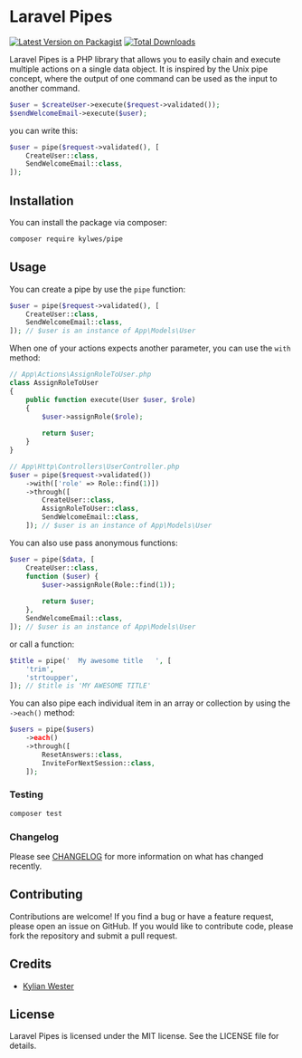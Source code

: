 # Laravel Pipes

[![Latest Version on Packagist](https://img.shields.io/packagist/v/kylwes/laravel-pipes.svg?style=flat-square)](https://packagist.org/packages/kylwes/laravel-pipes)
[![Total Downloads](https://img.shields.io/packagist/dt/kylwes/laravel-pipes.svg?style=flat-square)](https://packagist.org/packages/kylwes/laravel-pipes)


Laravel Pipes is a PHP library that allows you to easily chain and execute multiple actions on a single data object. It is inspired by the Unix pipe concept, where the output of one command can be used as the input to another command.

```php
$user = $createUser->execute($request->validated());
$sendWelcomeEmail->execute($user);
```
you can write this:
```php
$user = pipe($request->validated(), [
    CreateUser::class,
    SendWelcomeEmail::class,
]);
```

## Installation

You can install the package via composer:

```bash
composer require kylwes/pipe
```

## Usage

You can create a pipe by use the `pipe` function:
```php
$user = pipe($request->validated(), [
    CreateUser::class,
    SendWelcomeEmail::class,
]); // $user is an instance of App\Models\User
```

When one of your actions expects another parameter, you can use the `with` method:
```php
// App\Actions\AssignRoleToUser.php
class AssignRoleToUser
{
    public function execute(User $user, $role)
    {
        $user->assignRole($role);
        
        return $user;
    }
}

// App\Http\Controllers\UserController.php
$user = pipe($request->validated())
    ->with(['role' => Role::find(1)])
    ->through([
        CreateUser::class,
        AssignRoleToUser::class,
        SendWelcomeEmail::class,
    ]); // $user is an instance of App\Models\User
```

You can also use pass anonymous functions:
```php
$user = pipe($data, [
    CreateUser::class,
    function ($user) {
        $user->assignRole(Role::find(1));
        
        return $user;
    },
    SendWelcomeEmail::class,
]); // $user is an instance of App\Models\User
```
or call a function:
```php
$title = pipe('  My awesome title   ', [
    'trim',
    'strtoupper',
]); // $title is 'MY AWESOME TITLE'
```

You can also pipe each individual item in an array or collection by using the `->each()` method:
```php
$users = pipe($users)
    ->each()
    ->through([
        ResetAnswers::class,
        InviteForNextSession::class,
    ]);
```



### Testing

``` bash
composer test
```

### Changelog
Please see [CHANGELOG](CHANGELOG.md) for more information on what has changed recently.

## Contributing
Contributions are welcome! If you find a bug or have a feature request, please open an issue on GitHub. If you would like to contribute code, please fork the repository and submit a pull request.

## Credits
- [Kylian Wester](https://github.com/kylwes)

## License
Laravel Pipes is licensed under the MIT license. See the LICENSE file for details.
